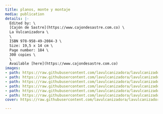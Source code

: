 ```yaml
---
title: planos, monte y montaje
media: publication
details: |-
  Edited by: \
  [Cajón de Sastre](https://www.cajondesastre.com.co) \
  La Vulcanizadora \
  \
  ISBN 978-958-49-2084-3 \
  Size: 19,5 x 14 cm \
  Page number: 184 \
  300 copies \
  \
  Available [here](https://www.cajondesastre.com.co)
images:
- path: https://raw.githubusercontent.com/lavulcanizadora/lavulcanizadora/main/uploads/planos-monte-montaje/planos-monte-montaje-1.jpg
- path: https://raw.githubusercontent.com/lavulcanizadora/lavulcanizadora/main/uploads/planos-monte-montaje/planos-monte-montaje-2.jpg
- path: https://raw.githubusercontent.com/lavulcanizadora/lavulcanizadora/main/uploads/planos-monte-montaje/planos-monte-montaje-3.jpg
- path: https://raw.githubusercontent.com/lavulcanizadora/lavulcanizadora/main/uploads/planos-monte-montaje/planos-monte-montaje-3.jpg
- path: https://raw.githubusercontent.com/lavulcanizadora/lavulcanizadora/main/uploads/planos-monte-montaje/planos-monte-montaje-4.jpg
- path: https://raw.githubusercontent.com/lavulcanizadora/lavulcanizadora/main/uploads/planos-monte-montaje/planos-monte-montaje-5.jpg
cover: https://raw.githubusercontent.com/lavulcanizadora/lavulcanizadora/main/uploads/project-covers/planosmontemontaje-cover.png

---
```

